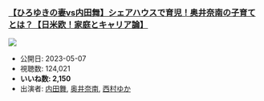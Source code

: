 ### [【ひろゆきの妻vs内田舞】シェアハウスで育児！奥井奈南の子育てとは？【日米欧！家庭とキャリア論】](https://www.youtube.com/watch?v=1B4C0wc2PLY)
[![](https://img.youtube.com/vi/1B4C0wc2PLY/sddefault.jpg)](https://www.youtube.com/watch?v=1B4C0wc2PLY)
-   公開日: 2023-05-07
-   視聴数: 124,021
-   **いいね数: 2,150**
-   出演者: [内田舞](/rehacq_fan/people/内田舞 "wikilink"), [奥井奈南](/rehacq_fan/people/奥井奈南 "wikilink"), [西村ゆか](/rehacq_fan/people/西村ゆか "wikilink")
